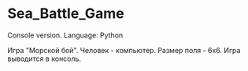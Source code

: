 # Sea_Battle_Game
Console version.
Language: Python

Игра "Морской бой". 
Человек - компьютер. Размер поля - 6x6. Игра выводится в консоль.
